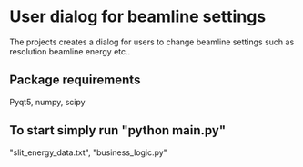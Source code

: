 # User dialog for beamline settings
The projects creates a dialog for users to change beamline settings such as resolution beamline energy etc..
## Package requirements 
Pyqt5, numpy, scipy

## To start simply run "python main.py"



"slit_energy_data.txt", "business_logic.py"
